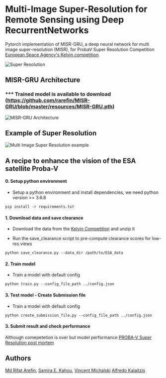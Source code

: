 # Multi-Image Super-Resolution for Remote Sensing using Deep RecurrentNetworks

Pytorch implementation of MISR-GRU, a deep neural network for multi image super-resolution (MISR), for ProbaV Super Resolution Competition [European Space Agency's Kelvin competition](https://kelvins.esa.int/proba-v-super-resolution/home/).

![Super Resolution](resources/Super-Resolution.gif)

## MISR-GRU Architecture

### *** Trained model is available to download (https://github.com/rarefin/MISR-GRU/blob/master/resources/MISR-GRU.pth)


![MISR-GRU Architecture](resources/MISR-GRU_architecture.png)

## Example of Super Resolution
![Multi Image Super Resolution example](resources/example.jpg)


## A recipe to enhance the vision of the ESA satellite Proba-V



#### 0. Setup python environment
- Setup a python environment and install dependencies, we need python version >= 3.6.8

```
pip install -r requirements.txt
```

#### 1. Download data and save clearance

- Download the data from the [Kelvin Competition](https://kelvins.esa.int/proba-v-super-resolution/data/) and unzip it

- Run the save_clearance script to pre-compute clearance scores for low-res views 

```
python save_clearance.py --data_dir /path/to/ESA_data
```  

#### 2. Train model

- Train a model with default config

```
python train.py --config_file_path ../config.json
```

#### 3. Test model - Create Submission file

- Train a model with default config

```
python create_submission_file.py --config_file_path ../config.json
```

#### 3. Submit result and check performance

Although comepetetion is over but model performance [PROBA-V Super Resolution post mortem](https://kelvins.esa.int/proba-v-super-resolution-post-mortem/)

## Authors

[Md Rifat Arefin](https://www.linkedin.com/in/rifatarefin/), [Samira E. Kahou](https://twitter.com/samiraekahou?lang=en), [Vincent Michalski](https://twitter.com/v_michalski?lang=en-gb) [Alfredo Kalaitzis](https://github.com/alkalait)
